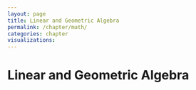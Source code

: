 ```yaml
---
layout: page
title: Linear and Geometric Algebra
permalink: /chapter/math/
categories: chapter
visualizations:
---
```


# Linear and Geometric Algebra

